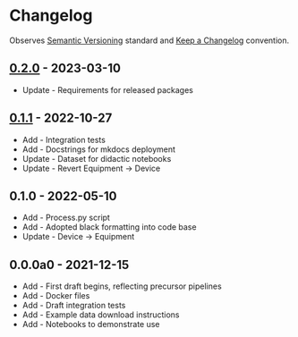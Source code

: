# Changelog

Observes [Semantic Versioning](https://semver.org/spec/v2.0.0.html) standard and [Keep a Changelog](https://keepachangelog.com/en/1.0.0/) convention.

## [0.2.0] - 2023-03-10

- Update - Requirements for released packages

## [0.1.1] - 2022-10-27

- Add - Integration tests
- Add - Docstrings for mkdocs deployment
- Update - Dataset for didactic notebooks
- Update - Revert Equipment -> Device

## 0.1.0 - 2022-05-10

- Add - Process.py script
- Add - Adopted black formatting into code base
- Update - Device -> Equipment

## 0.0.0a0 - 2021-12-15

- Add - First draft begins, reflecting precursor pipelines
- Add - Docker files
- Add - Draft integration tests
- Add - Example data download instructions
- Add - Notebooks to demonstrate use

[0.2.0]: https://github.com/datajoint/workflow-deeplabcut/releases/tag/0.2.0
[0.1.1]: https://github.com/datajoint/workflow-deeplabcut/releases/tag/0.1.1
